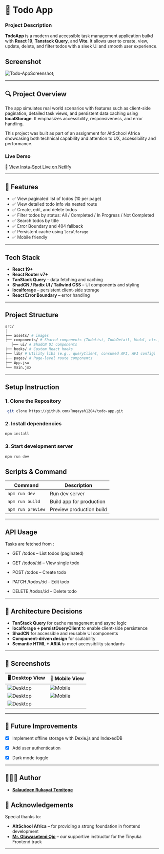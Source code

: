 # 📝 Todo App 

### Project Description

**TodoApp** is a modern and accessible task management application buikd with **React 19**, **Tanstack Query**, and **Vite**. It allows user to create, view, update, delete, and filter todos with a sleek UI and smooth user experience.

## Screenshot
![Todo-AppScreenshot](./src/assets/screenshot-1.png);

---

## 🔍 Project Overview

The app simulates real world scenarios with features such as client-side pagination, detailed task views, and persistent data caching using **localStorage**. It emphasizes accessibility, responsiveness, and error handling. 

This project was built as part of an assignment for AltSchool Africa showcasing both technical capability and attention to UX, accessibility and performance.

### Live Demo

🔗 [View Insta-Spot Live on Netlify](https://todo-app-dun-alpha.vercel.app/)

---

## 🚀 Features

- ✅ View paginated list of todos (10 per page)
- ✅ View detailed todo info via nested route
- ✅ Create, edit, and delete todos
- ✅ Filter todos by status: All / Completed / In Progress / Not Completed
- ✅ Search todos by title
- ✅ Error Boundary and 404 fallback
- ✅ Persistent cache using `localforage`
- ✅ Mobile friendly

---

## Tech Stack

- **React 19+**
- **React Router v7+**
- **TanStack Query** – data fetching and caching
- **ShadCN / Radix UI / Tailwind CSS** – UI components and styling
- **localforage** – persistent client-side storage
- **React Error Boundary** – error handling

---

## Project Structure

```bash
src/
│
├── assets/ # images
├── components/ # Shared components (TodoList, TodoDetail, Modal, etc.)
   ├── ui/ # ShadCN UI components
├── hooks/ # Custom React hooks
├── lib/ # Utility libs (e.g., queryClient, consumed API, API config)
├── pages/ # Page-level route components
├── App.jsx
└── main.jsx

```
---

## Setup Instruction

### 1. Clone the Repository

```bash
 git clone https://github.com/Ruqayah1204/todo-app.git

```

### 2. Install dependencies

```bash
npm install

```
### 3. Start development server

```bash
npm run dev

```

## Scripts & Command

| Command           | Description              |
| ----------------- | ------------------------ |
| `npm run dev`     | Run dev server           |
| `npm run build`   | Build app for production |
| `npm run preview` | Preview production build |

---

## API Usage

Tasks are fetched from :

- GET /todos – List todos (paginated)
+ GET /todos/:id – View single todo
- POST /todos – Create todo
+ PATCH /todos/:id – Edit todo
- DELETE /todos/:id – Delete todo


---

## 🧠 Architecture Decisions

- **TanStack Query** for cache management and async logic
- **localforage + persistQueryClient** to enable client-side persistence
- **ShadCN** for accessible and reusable UI components
- **Component-driven design** for scalability
- **Semantic HTML + ARIA** to meet accessibility standards

---

## 📸 Screenshots

| 🖥️ Desktop View                  | 📱 Mobile View                 |
| -------------------------------- | ------------------------------ |
| ![Desktop](./src/assets/screenshot-1.png) | ![Mobile](./src/assets/screenshot-2.png) |
| ![Desktop](./src/assets/screenshot-4.png) | ![Mobile](./src/assets/screenshot-3.png) |
| ![Desktop](./src/assets/screenshot-5.png) |  


---

## 🌱 Future Improvements

- [x] Implement offline storage with Dexie.js and IndexedDB
- [x] Add user authentication
- [x] Dark mode toggle


---

## 👨🏽‍💻 Author

- **[Salaudeen Rukayat Temitope](https://github.com/Ruqayah1204)**


## 🙏 Acknowledgements

Special thanks to:

- **AltSchool Africa** – for providing a strong foundation in frontend development
- **[Mr. Oluwasetemi Ojo](https://github.com/Oluwasetemi)** – our supportive instructor for the Tinyuka Frontend track

---
